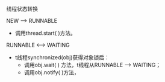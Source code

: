 线程状态转换

NEW --> RUNNABLE

- 调用thread.start( )方法。

RUNNABLE <--> WAITING

- t线程synchronized(obj)获得对象锁后：
  - 调用obj.wait( ) 方法，t线程从RUNNABLE  --> WAITING；
  - 调用obj.notify( )方法，